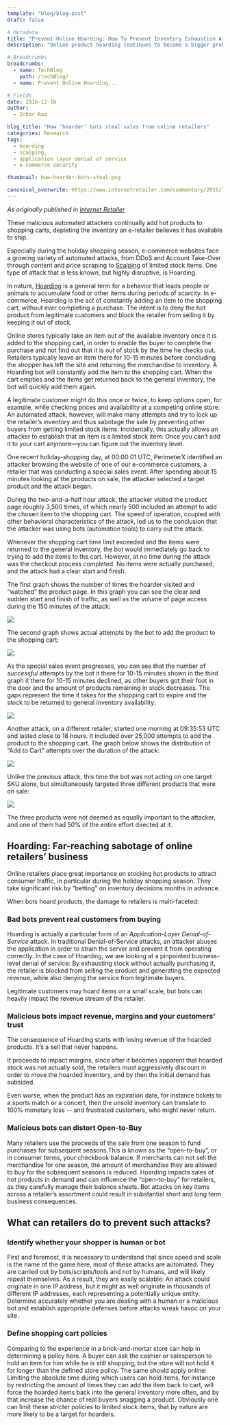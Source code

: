 ```yaml
---
template: "blog/blog-post"
draft: false

# Metadata
title: "Prevent Online Hoarding: How To Prevent Inventory Exhaustion Attacks"
description: "Online product hoarding continues to become a bigger problem for retailers and customers everyday. Learn how PerimeterX Bot Defender stops them!"

# Breadcrumbs
breadcrumbs:
  - name: TechBlog
    path: /techBlog/
  - name: Prevent Online Hoarding...

# Fields
date: 2016-12-16
author:
  - Inbar Raz

blog_title: "How ‘hoarder’ bots steal sales from online retailers"
categories: Research
tags:
  - hoarding
  - scalping,
  - application layer denial of service
  - e-commerce security

thumbnail: how-hoarder-bots-steal.png

canonical_overwrite: https://www.internetretailer.com/commentary/2016/12/16/how-hoarder-bots-steal-sales-online-retailers
---
```


_As originally published in [Internet Retailer](https://www.internetretailer.com/commentary/2016/12/16/how-hoarder-bots-steal-sales-online-retailers)_

These malicious automated attackers continually add hot products to shopping carts, depleting the inventory an e-retailer believes it has available to ship.

Especially during the holiday shopping season, e-commerce websites face a growing variety of automated attacks, from DDoS and Account Take-Over through content and price scraping to [Scalping](https://blog.perimeterx.com/sneaker-bots/) of limited stock items. One type of attack that is less known, but highly disruptive, is Hoarding.

In nature, [Hoarding](https://en.wikipedia.org/wiki/Hoarding) is a general term for a behavior that leads people or animals to accumulate food or other items during periods of scarcity. In e-commerce, Hoarding is the act of constantly adding an item to the shopping cart, without ever completing a purchase. The intent is to deny the hot product from legitimate customers and block the retailer from selling it by keeping it out of stock.

Online stores typically take an item out of the available inventory once it is added to the shopping cart, in order to enable the buyer to complete the purchase and not find out that it is out of stock by the time he checks out. Retailers typically leave an item there for 10-15 minutes before concluding the shopper has left the site and returning the merchandise to inventory. A Hoarding bot will constantly add the item to the shopping cart. When the cart empties and the items get returned back to the general inventory, the bot will quickly add them again.

A legitimate customer might do this once or twice, to keep options open, for example, while checking prices and availability at a competing online store. An automated attack, however, will make many attempts and try to lock up the retailer’s inventory and thus sabotage the sale by preventing other buyers from getting limited stock items. Incidentally, this actually allows an attacker to establish that an item is a limited stock item: Once you can’t add it to your cart anymore—you can figure out the inventory level.

One recent holiday-shopping day, at 00:00:01 UTC, PerimeterX identified an attacker browsing the website of one of our e-commerce customers, a retailer that was conducting a special sales event. After spending about 15 minutes looking at the products on sale, the attacker selected a target product and the attack began.

During the two-and-a-half hour attack, the attacker visited the product page roughly 3,500 times, of which nearly 500 included an attempt to add the chosen item to the shopping cart. The speed of operation, coupled with other behavioral characteristics of the attack, led us to the conclusion that the attacker was using bots (automation tools) to carry out the attack.

Whenever the shopping cart time limit exceeded and the items were returned to the general inventory, the bot would immediately go back to trying to add the items to the cart. However, at no time during the attack was the checkout process completed. No items were actually purchased, and the attack had a clear start and finish.

The first graph shows the number of times the hoarder visited and “watched” the product page. In this graph you can see the clear and sudden start and finish of traffic, as well as the volume of page access during the 150 minutes of the attack:

![](/assets/images/blog/Hoarding1_duration_volume.png)

The second graph shows actual attempts by the bot to add the product to the shopping cart:

![](/assets/images/blog/Hoarding1_addtocart.png)

As the special sales event progresses, you can see that the number of _successful_ attempts by the bot it there for 10-15 minutes shown in the third graph it there for 10-15 minutes declined, as other buyers got their foot in the door and the amount of products remaining in stock decreases. The gaps represent the time it takes for the shopping cart to expire and the stock to be returned to general inventory availability:

![](/assets/images/blog/Hoarding1_addedtocart.png)

Another attack, on a different retailer, started one morning at 09:35:53 UTC and lasted close to 18 hours. It included over 25,000 attempts to add the product to the shopping cart. The graph below shows the distribution of “Add to Cart” attempts over the duration of the attack:

![](/assets/images/blog/Hoarding2_addtocart.png)

Unlike the previous attack, this time the bot was not acting on one target SKU alone, but simultaneously targeted three different products that were on sale:

![](/assets/images/blog/Hoarding2_products.png)

The three products were not deemed as equally important to the attacker, and one of them had 50% of the entire effort directed at it.

## Hoarding: Far-reaching sabotage of online retailers’ business

Online retailers place great importance on stocking hot products to attract consumer traffic, in particular during the holiday shopping season. They take significant risk by “betting” on inventory decisions months in advance.

When bots hoard products, the damage to retailers is multi-faceted:

### Bad bots prevent real customers from buying

Hoarding is actually a particular form of an _Application-Layer Denial-of-Service_ attack. In traditional Denial-of-Service attacks, an attacker abuses the application in order to strain the server and prevent it from operating correctly. In the case of Hoarding, we are looking at a pinpointed business-level denial of service: By exhausting stock without actually purchasing it, the retailer is blocked from selling the product and generating the expected revenue, while also denying the service from legitimate buyers.

Legitimate customers may hoard items on a small scale, but bots can heavily impact the revenue stream of the retailer.

### Malicious bots impact revenue, margins and your customers’ trust

The consequence of Hoarding starts with losing revenue of the hoarded products. It’s a sell that never happens.

It proceeds to impact margins, since after it becomes apparent that hoarded stock was not actually sold, the retailers must aggressively discount in order to move the hoarded inventory, and by then the initial demand has subsided.

Even worse, when the product has an expiration date, for instance tickets to a sports match or a concert, then the unsold inventory can translate to 100% monetary loss -- and frustrated customers, who might never return.

### Malicious bots can distort Open-to-Buy

Many retailers use the proceeds of the sale from one season to fund purchases for subsequent seasons.This is known as the “open-to-buy”, or in consumer terms, your checkbook balance. If merchants can not sell the merchandise for one season, the amount of merchandise they are allowed to buy for the subsequent seasons is reduced. Hoarding impacts sales of hot products in demand and can influence the “open-to-buy” for retailers, as they carefully manage their balance sheets. Bot attacks on key items across a retailer’s assortment could result in substantial short and long term business consequences.

## What can retailers do to prevent such attacks?

### Identify whether your shopper is human or bot

First and foremost, it is necessary to understand that since speed and scale is the name of the game here, most of these attacks are automated. They are carried out by bots/scripts/tools and not by humans, and will likely repeat themselves. As a result, they are easily scalable: An attack could originate in one IP address, but it might as well originate in thousands of different IP addresses, each representing a potentially unique entity.
Determine accurately whether you are dealing with a human or a malicious bot and establish appropriate defenses before attacks wreak havoc on your site.

### Define shopping cart policies

Comparing to the experience in a brick-and-mortar store can help in determining a policy here. A buyer can ask the cashier or salesperson to hold an item for him while he is still shopping, but the store will not hold it for longer than the defined store policy.
The same should apply online: Limiting the absolute time during which users can hold items, for instance by restricting the amount of times they can add the item back to cart, will force the hoarded items back into the general inventory more often, and by that increase the chance of real buyers snagging a product.
Obviously one can limit these stricter policies to limited stock items, that by nature are more likely to be a target for hoarders.
